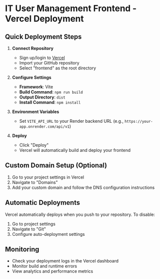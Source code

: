 # IT User Management Frontend - Vercel Deployment

## Quick Deployment Steps

1. **Connect Repository**

   - Sign up/login to [Vercel](https://vercel.com)
   - Import your GitHub repository
   - Select "frontend" as the root directory

2. **Configure Settings**

   - **Framework**: Vite
   - **Build Command**: `npm run build`
   - **Output Directory**: `dist`
   - **Install Command**: `npm install`

3. **Environment Variables**

   - Set `VITE_API_URL` to your Render backend URL (e.g., `https://your-app.onrender.com/api/v1`)

4. **Deploy**
   - Click "Deploy"
   - Vercel will automatically build and deploy your frontend

## Custom Domain Setup (Optional)

1. Go to your project settings in Vercel
2. Navigate to "Domains"
3. Add your custom domain and follow the DNS configuration instructions

## Automatic Deployments

Vercel automatically deploys when you push to your repository. To disable:

1. Go to project settings
2. Navigate to "Git"
3. Configure auto-deployment settings

## Monitoring

- Check your deployment logs in the Vercel dashboard
- Monitor build and runtime errors
- View analytics and performance metrics
